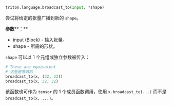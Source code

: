 ```python
triton.language.broadcast_to(input, *shape)
```


尝试将给定的张量广播到新的 `shape`。


**参数****：**

* input (Block) - 输入张量。
* shape - 所需的形状。

`shape` 可以以 1 个元组或独立参数被传入：

```python
# These are equivalent 
# 这些是等效的
broadcast_to(x, (32, 32))
broadcast_to(x, 32, 32)
```


该函数也可作为 `tensor` 的 1 个成员函数调用，使用 `x.broadcast_to(...)` 而不是 `broadcast_to(x, ...)`。


